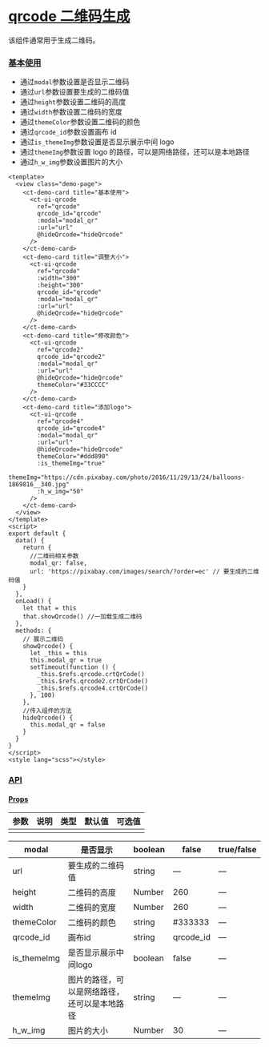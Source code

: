 # [qrcode 二维码生成](http://mid.chinatowercom.cn:18080/appGuide/ui/qrcode.html#qrcode-二维码生成)

该组件通常用于生成二维码。

### [基本使用](http://mid.chinatowercom.cn:18080/appGuide/ui/qrcode.html#基本使用)

- 通过`modal`参数设置是否显示二维码
- 通过`url`参数设置要生成的二维码值
- 通过`height`参数设置二维码的高度
- 通过`width`参数设置二维码的宽度
- 通过`themeColor`参数设置二维码的颜色
- 通过`qrcode_id`参数设置画布 id
- 通过`is_themeImg`参数设置是否显示展示中间 logo
- 通过`themeImg`参数设置 logo 的路径，可以是网络路径，还可以是本地路径
- 通过`h_w_img`参数设置图片的大小

```vue
<template>
  <view class="demo-page">
    <ct-demo-card title="基本使用">
      <ct-ui-qrcode
        ref="qrcode"
        qrcode_id="qrcode"
        :modal="modal_qr"
        :url="url"
        @hideQrcode="hideQrcode"
      />
    </ct-demo-card>
    <ct-demo-card title="调整大小">
      <ct-ui-qrcode
        ref="qrcode"
        :width="300"
        :height="300"
        qrcode_id="qrcode"
        :modal="modal_qr"
        :url="url"
        @hideQrcode="hideQrcode"
      />
    </ct-demo-card>
    <ct-demo-card title="修改颜色">
      <ct-ui-qrcode
        ref="qrcode2"
        qrcode_id="qrcode2"
        :modal="modal_qr"
        :url="url"
        @hideQrcode="hideQrcode"
        themeColor="#33CCCC"
      />
    </ct-demo-card>
    <ct-demo-card title="添加logo">
      <ct-ui-qrcode
        ref="qrcode4"
        qrcode_id="qrcode4"
        :modal="modal_qr"
        :url="url"
        @hideQrcode="hideQrcode"
        themeColor="#ddd890"
        :is_themeImg="true"
        themeImg="https://cdn.pixabay.com/photo/2016/11/29/13/24/balloons-1869816__340.jpg"
        :h_w_img="50"
      />
    </ct-demo-card>
  </view>
</template>
<script>
export default {
  data() {
    return {
      //二维码相关参数
      modal_qr: false,
      url: 'https://pixabay.com/images/search/?order=ec' // 要生成的二维码值
    }
  },
  onLoad() {
    let that = this
    that.showQrcode() //一加载生成二维码
  },
  methods: {
    // 展示二维码
    showQrcode() {
      let _this = this
      this.modal_qr = true
      setTimeout(function () {
        _this.$refs.qrcode.crtQrCode()
        _this.$refs.qrcode2.crtQrCode()
        _this.$refs.qrcode4.crtQrCode()
      }, 100)
    },
    //传入组件的方法
    hideQrcode() {
      this.modal_qr = false
    }
  }
}
</script>
<style lang="scss"></style>
```

### [API](http://mid.chinatowercom.cn:18080/appGuide/ui/qrcode.html#api)

#### [Props](http://mid.chinatowercom.cn:18080/appGuide/ui/qrcode.html#props)

| 参数 | 说明 | 类型 | 默认值 | 可选值 |
| ---- | ---- | ---- | ------ | ------ |
|      |      |      |        |        |

| modal       | 是否显示                                     | boolean | false     | true/false |
| ----------- | -------------------------------------------- | ------- | --------- | ---------- |
| url         | 要生成的二维码值                             | string  | —         | —          |
| height      | 二维码的高度                                 | Number  | 260       | —          |
| width       | 二维码的宽度                                 | Number  | 260       | —          |
| themeColor  | 二维码的颜色                                 | string  | #333333   | —          |
| qrcode_id   | 画布id                                       | string  | qrcode_id | —          |
| is_themeImg | 是否显示展示中间logo                         | boolean | false     | —          |
| themeImg    | 图片的路径，可以是网络路径，还可以是本地路径 | string  | —         | —          |
| h_w_img     | 图片的大小                                   | Number  | 30        | —          |